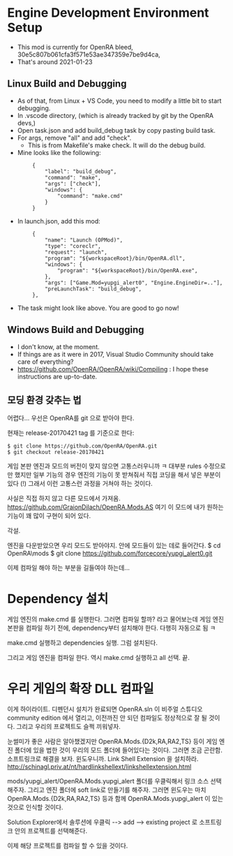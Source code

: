 # Engine Development Environment Setup

* This mod is currently for OpenRA bleed, 30e5c807b061cfa3f571e53ae347359e7be9d4ca,
* That's around 2021-01-23

## Linux Build and Debugging

* As of that, from Linux + VS Code, you need to modify a little bit to start debugging.
* In .vscode directory, (which is already tracked by git by the OpenRA devs,)
* Open task.json and add build_debug task by copy pasting build task.
* For args, remove "all" and add "check".
  * This is from Makefile's make check. It will do the debug build.
* Mine looks like the following:

```
		{
			"label": "build_debug",
			"command": "make",
			"args": ["check"],
			"windows": {
				"command": "make.cmd"
			}
		}
```

* In launch.json, add this mod:

```
		{
			"name": "Launch (OPMod)",
			"type": "coreclr",
			"request": "launch",
			"program": "${workspaceRoot}/bin/OpenRA.dll",
			"windows": {
				"program": "${workspaceRoot}/bin/OpenRA.exe",
			},
			"args": ["Game.Mod=yupgi_alert0", "Engine.EngineDir=.."],
			"preLaunchTask": "build_debug",
		},
```

* The task might look like above. You are good to go now!

## Windows Build and Debugging

* I don't know, at the moment.
* If things are as it were in 2017, Visual Studio Community should take care of everything?
* https://github.com/OpenRA/OpenRA/wiki/Compiling : I hope these instructions are up-to-date.

## 모딩 환경 갖추는 법

어렵다...
우선은 OpenRA를 git 으로 받아야 한다.

현재는 release-20170421 tag 를 기준으로 한다:

```
$ git clone https://github.com/OpenRA/OpenRA.git
$ git checkout release-20170421
```

게임 본판 엔진과 모드의 버전이 맞지 않으면 고통스러우니까 ㅋ
대부분 rules 수정으로만 했지만 일부 기능의 경우 엔진의 기능이 못 받쳐줘서 직접
코딩을 해서 넣은 부분이 있다 (!)
그래서 이런 고통스런 과정을 거쳐야 하는 것이다.

사실은 직접 하지 않고 다른 모드에서 가져옴.
https://github.com/GraionDilach/OpenRA.Mods.AS
여기 이 모드에 내가 원하는 기능이 꽤 많이 구현이 되어 있다.

각설.

엔진을 다운받았으면 우리 모드도 받아야지.
안에 모드들이 있는 데로 들어간다.
$ cd OpenRA\mods
$ git clone https://github.com/forcecore/yupgi_alert0.git

이제 컴파일 해야 하는 부분을 길들여야 하는데...

# Dependency 설치

게임 엔진의 make.cmd 를 실행한다.
그러면 컴파일 할까? 라고 물어보는데
게임 엔진 본판을 컴파일 하기 전에, dependency부터 설치해야 한다.
다행히 자동으로 됨 ㅋ

make.cmd 실행하고 dependencies 실행.
그럼 설치된다.

그리고 게임 엔진을 컴파일 한다.
역시 make.cmd 실행하고 all 선택. 끝.

# 우리 게임의 확장 DLL 컴파일

이게 하이라이트.
디펜던시 설치가 완료되면
OpenRA.sln
이 비주얼 스튜디오 community edition 에서 열리고,
이전까진 안 되던 컴파일도 정상적으로 잘 될 것이다.
그리고 우리의 프로젝트도 슬쩍 끼워넣자.

눈썰미가 좋은 사람은 알아챘겠지만
OpenRA.Mods.{D2k,RA,RA2,TS} 등이 게임 엔진 폴더에 있을 법한 것이
우리의 모드 폴더에 들어있다는 것이다.
그러면 조금 곤란함. 소프트링크로 해결을 보자.
윈도우니까.
Link Shell Extension 을 설치하라.
http://schinagl.priv.at/nt/hardlinkshellext/linkshellextension.html

mods/yupgi_alert/OpenRA.Mods.yupgi_alert 폴더를 우클릭해서 링크 소스 선택해주자.
그리고 엔진 폴더에 soft link로 만들기를 해주자.
그러면 윈도우는 마치
OpenRA.Mods.{D2k,RA,RA2,TS} 등과 함께 OpenRA.Mods.yupgi_alert 이 있는 것으로 인식할 것이다.

Solution Explorer에서 솔루션에 우클릭 --> add --> existing project 로
소프트링크 안의 프로젝트를 선택해준다.

이제 해당 프로젝트를 컴파일 할 수 있을 것이다.
